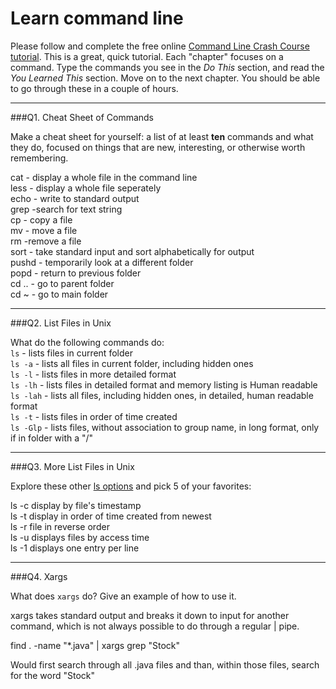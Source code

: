 # Learn command line

Please follow and complete the free online [Command Line Crash Course
tutorial](http://cli.learncodethehardway.org/book/). This is a great,
quick tutorial. Each "chapter" focuses on a command. Type the commands
you see in the _Do This_ section, and read the _You Learned This_
section. Move on to the next chapter. You should be able to go through
these in a couple of hours.

---

###Q1.  Cheat Sheet of Commands  

Make a cheat sheet for yourself: a list of at least **ten** commands and what they do, focused on things that are new, interesting, or otherwise worth remembering.

cat - display a whole file in the command line  
less - display a whole file seperately  
echo - write to standard output  
grep -search for text string  
cp - copy a file  
mv - move a file  
rm -remove a file  
sort - take standard input and sort alphabetically for output  
pushd - temporarily look at a different folder  
popd - return to previous folder  
cd .. - go to parent folder  
cd ~ - go to main folder  


---

###Q2.  List Files in Unix   

What do the following commands do:  
`ls` -  lists files in current folder   
`ls -a`  - lists all files in current folder, including hidden ones  
`ls -l`  - lists files in more detailed format  
`ls -lh`  - lists files in detailed format and memory listing is Human readable  
`ls -lah`  - lists all files, including hidden ones, in detailed, human readable format  
`ls -t` - lists files in order of time created   
`ls -Glp` - lists files, without association to group name, in long format, only if in folder with a "/"  



---

###Q3.  More List Files in Unix  

Explore these other [ls options](http://www.techonthenet.com/unix/basic/ls.php) and pick 5 of your favorites:

ls -c display by file's timestamp  
ls -t display in order of time created from newest  
ls -r file in reverse order  
ls -u displays files by access time  
ls -1 displays one entry per line  

---

###Q4.  Xargs   

What does `xargs` do? Give an example of how to use it.

xargs takes standard output and breaks it down to input for another command, which is not always possible to do through a regular | pipe.   

find . -name "*.java" | xargs grep "Stock"  

Would first search through all .java files and than, within those files, search for the word "Stock"  

 

